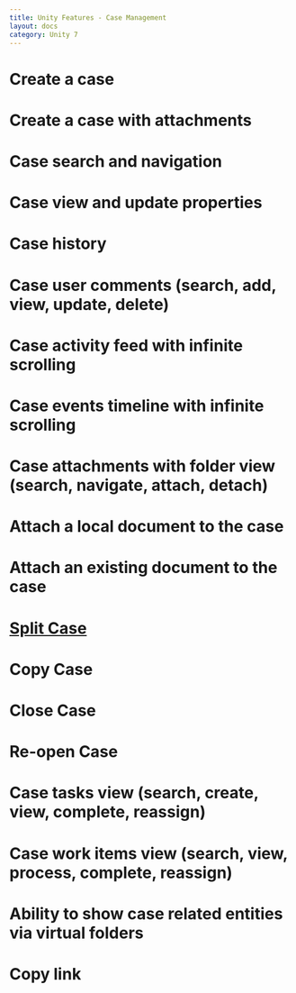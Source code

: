 ```yaml
---
title: Unity Features - Case Management
layout: docs
category: Unity 7
---
```

# Create a case
# Create a case with attachments 
# Case search and navigation
# Case view and update properties 
# Case history
# Case user comments (search, add, view, update, delete) 
# Case activity feed with infinite scrolling
# Case events timeline with infinite scrolling
# Case attachments with folder view (search, navigate, attach, detach) 
# Attach a local document to the case
# Attach an existing document to the case 
# [Split Case](case-management/split-case.md)
# Copy Case
# Close Case 
# Re-open Case 
# Case tasks view (search, create, view, complete, reassign) 
# Case work items view (search, view, process, complete, reassign) 
# Ability to show case related entities via virtual folders
# Copy link
